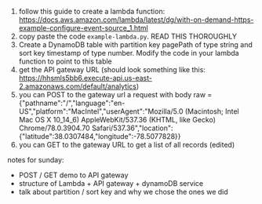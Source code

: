 1. follow this guide to create a lambda function: https://docs.aws.amazon.com/lambda/latest/dg/with-on-demand-https-example-configure-event-source_1.html
2. copy paste the code `example-lambda.py`. READ THIS THOROUGHLY
3. Create a DynamoDB table with partition key pagePath of type string and sort key timestamp of type number. Modify the code in your lambda function to point to this table
4. get the API gateway URL (should look something like this: https://hhsmls5bb6.execute-api.us-east-2.amazonaws.com/default/analytics)
5. you can POST to the gateway url a request with body raw = {"pathname":"/","language":"en-US","platform":"MacIntel","userAgent":"Mozilla/5.0 (Macintosh; Intel Mac OS X 10_14_6) AppleWebKit/537.36 (KHTML, like Gecko) Chrome/78.0.3904.70 Safari/537.36","location":{"latitude":38.0307484,"longitude":-78.5077828}}
6. you can GET to the gateway URL to get a list of all records (edited) 

notes for sunday:
- POST / GET demo to API gateway
- structure of Lambda + API gateway + dynamoDB service
- talk about partition / sort key and why we chose the ones we did